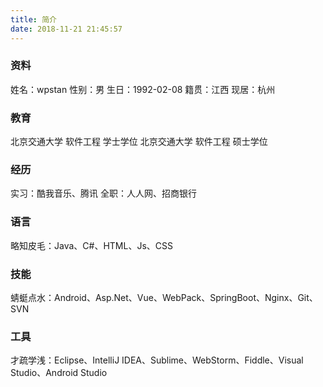 ```yaml
---
title: 简介
date: 2018-11-21 21:45:57
---
```


### 资料
姓名：wpstan
性别：男
生日：1992-02-08
籍贯：江西
现居：杭州
### 教育
北京交通大学   软件工程   学士学位
北京交通大学   软件工程   硕士学位
### 经历
实习：酷我音乐、腾讯
全职：人人网、招商银行
### 语言
略知皮毛：Java、C#、HTML、Js、CSS
### 技能
蜻蜓点水：Android、Asp.Net、Vue、WebPack、SpringBoot、Nginx、Git、SVN
### 工具
才疏学浅：Eclipse、IntelliJ IDEA、Sublime、WebStorm、Fiddle、Visual Studio、Android Studio


